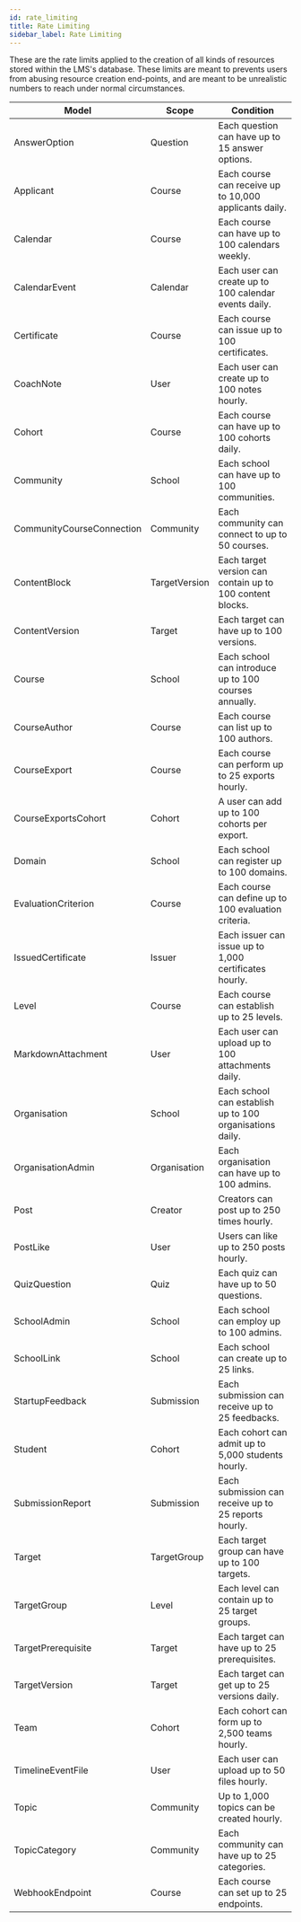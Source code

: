 ```yaml
---
id: rate_limiting
title: Rate Limiting
sidebar_label: Rate Limiting
---
```


These are the rate limits applied to the creation of all kinds of resources stored within the LMS's database. These limits are meant to prevents users from abusing resource creation end-points, and are meant to be unrealistic numbers to reach under normal circumstances.

| Model                     | Scope         | Condition                                                 |
| ------------------------- | ------------- | --------------------------------------------------------- |
| AnswerOption              | Question      | Each question can have up to 15 answer options.           |
| Applicant                 | Course        | Each course can receive up to 10,000 applicants daily.    |
| Calendar                  | Course        | Each course can have up to 100 calendars weekly.          |
| CalendarEvent             | Calendar      | Each user can create up to 100 calendar events daily.     |
| Certificate               | Course        | Each course can issue up to 100 certificates.             |
| CoachNote                 | User          | Each user can create up to 100 notes hourly.              |
| Cohort                    | Course        | Each course can have up to 100 cohorts daily.             |
| Community                 | School        | Each school can have up to 100 communities.               |
| CommunityCourseConnection | Community     | Each community can connect to up to 50 courses.           |
| ContentBlock              | TargetVersion | Each target version can contain up to 100 content blocks. |
| ContentVersion            | Target        | Each target can have up to 100 versions.                  |
| Course                    | School        | Each school can introduce up to 100 courses annually.     |
| CourseAuthor              | Course        | Each course can list up to 100 authors.                   |
| CourseExport              | Course        | Each course can perform up to 25 exports hourly.          |
| CourseExportsCohort       | Cohort        | A user can add up to 100 cohorts per export.              |
| Domain                    | School        | Each school can register up to 100 domains.               |
| EvaluationCriterion       | Course        | Each course can define up to 100 evaluation criteria.     |
| IssuedCertificate         | Issuer        | Each issuer can issue up to 1,000 certificates hourly.    |
| Level                     | Course        | Each course can establish up to 25 levels.                |
| MarkdownAttachment        | User          | Each user can upload up to 100 attachments daily.         |
| Organisation              | School        | Each school can establish up to 100 organisations daily.  |
| OrganisationAdmin         | Organisation  | Each organisation can have up to 100 admins.              |
| Post                      | Creator       | Creators can post up to 250 times hourly.                 |
| PostLike                  | User          | Users can like up to 250 posts hourly.                    |
| QuizQuestion              | Quiz          | Each quiz can have up to 50 questions.                    |
| SchoolAdmin               | School        | Each school can employ up to 100 admins.                  |
| SchoolLink                | School        | Each school can create up to 25 links.                    |
| StartupFeedback           | Submission    | Each submission can receive up to 25 feedbacks.           |
| Student                   | Cohort        | Each cohort can admit up to 5,000 students hourly.        |
| SubmissionReport          | Submission    | Each submission can receive up to 25 reports hourly.      |
| Target                    | TargetGroup   | Each target group can have up to 100 targets.             |
| TargetGroup               | Level         | Each level can contain up to 25 target groups.            |
| TargetPrerequisite        | Target        | Each target can have up to 25 prerequisites.              |
| TargetVersion             | Target        | Each target can get up to 25 versions daily.              |
| Team                      | Cohort        | Each cohort can form up to 2,500 teams hourly.            |
| TimelineEventFile         | User          | Each user can upload up to 50 files hourly.               |
| Topic                     | Community     | Up to 1,000 topics can be created hourly.                 |
| TopicCategory             | Community     | Each community can have up to 25 categories.              |
| WebhookEndpoint           | Course        | Each course can set up to 25 endpoints.                   |
